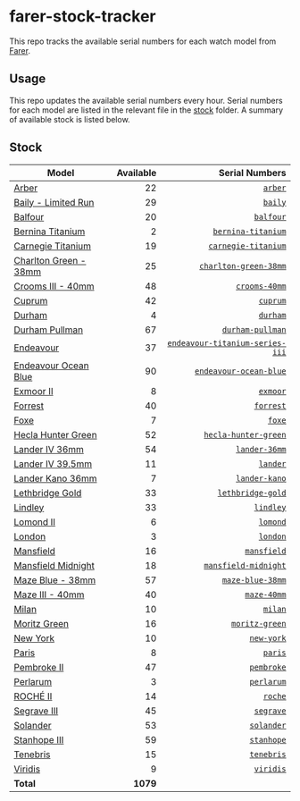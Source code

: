 # farer-stock-tracker

This repo tracks the available serial numbers for each watch model from [Farer](https://farer.com).

## Usage

This repo updates the available serial numbers every hour. Serial numbers for each model are listed in the relevant file in the [stock](./stock) folder. A summary of available stock is listed below.

## Stock

| Model | Available | Serial Numbers |
| ----- | --------: | -------------: |
| [Arber](https://usd.farer.com/products/arber) | 22 | [`arber`](./stock/arber) |
| [Baily - Limited Run](https://usd.farer.com/products/baily) | 29 | [`baily`](./stock/baily) |
| [Balfour](https://usd.farer.com/products/balfour) | 20 | [`balfour`](./stock/balfour) |
| [Bernina Titanium](https://usd.farer.com/products/bernina-titanium) | 2 | [`bernina-titanium`](./stock/bernina-titanium) |
| [Carnegie Titanium](https://usd.farer.com/products/carnegie-titanium) | 19 | [`carnegie-titanium`](./stock/carnegie-titanium) |
| [Charlton Green - 38mm](https://usd.farer.com/products/charlton-green-38mm) | 25 | [`charlton-green-38mm`](./stock/charlton-green-38mm) |
| [Crooms III - 40mm](https://usd.farer.com/products/crooms-40mm) | 48 | [`crooms-40mm`](./stock/crooms-40mm) |
| [Cuprum](https://usd.farer.com/products/cuprum) | 42 | [`cuprum`](./stock/cuprum) |
| [Durham](https://usd.farer.com/products/durham) | 4 | [`durham`](./stock/durham) |
| [Durham Pullman](https://usd.farer.com/products/durham-pullman) | 67 | [`durham-pullman`](./stock/durham-pullman) |
| [Endeavour](https://usd.farer.com/products/endeavour-titanium-series-iii) | 37 | [`endeavour-titanium-series-iii`](./stock/endeavour-titanium-series-iii) |
| [Endeavour Ocean Blue](https://usd.farer.com/products/endeavour-ocean-blue) | 90 | [`endeavour-ocean-blue`](./stock/endeavour-ocean-blue) |
| [Exmoor II](https://usd.farer.com/products/exmoor) | 8 | [`exmoor`](./stock/exmoor) |
| [Forrest](https://usd.farer.com/products/forrest) | 40 | [`forrest`](./stock/forrest) |
| [Foxe](https://usd.farer.com/products/foxe) | 7 | [`foxe`](./stock/foxe) |
| [Hecla Hunter Green](https://usd.farer.com/products/hecla-hunter-green) | 52 | [`hecla-hunter-green`](./stock/hecla-hunter-green) |
| [Lander IV 36mm](https://usd.farer.com/products/lander-36mm) | 54 | [`lander-36mm`](./stock/lander-36mm) |
| [Lander IV 39.5mm](https://usd.farer.com/products/lander) | 11 | [`lander`](./stock/lander) |
| [Lander Kano 36mm](https://usd.farer.com/products/lander-kano) | 7 | [`lander-kano`](./stock/lander-kano) |
| [Lethbridge Gold](https://usd.farer.com/products/lethbridge-gold) | 33 | [`lethbridge-gold`](./stock/lethbridge-gold) |
| [Lindley](https://usd.farer.com/products/lindley) | 33 | [`lindley`](./stock/lindley) |
| [Lomond II](https://usd.farer.com/products/lomond) | 6 | [`lomond`](./stock/lomond) |
| [London](https://usd.farer.com/products/london) | 3 | [`london`](./stock/london) |
| [Mansfield](https://usd.farer.com/products/mansfield) | 16 | [`mansfield`](./stock/mansfield) |
| [Mansfield Midnight](https://usd.farer.com/products/mansfield-midnight) | 18 | [`mansfield-midnight`](./stock/mansfield-midnight) |
| [Maze Blue - 38mm](https://usd.farer.com/products/maze-blue-38mm) | 57 | [`maze-blue-38mm`](./stock/maze-blue-38mm) |
| [Maze III - 40mm](https://usd.farer.com/products/maze-40mm) | 40 | [`maze-40mm`](./stock/maze-40mm) |
| [Milan](https://usd.farer.com/products/milan) | 10 | [`milan`](./stock/milan) |
| [Moritz Green](https://usd.farer.com/products/moritz-green) | 16 | [`moritz-green`](./stock/moritz-green) |
| [New York](https://usd.farer.com/products/new-york) | 10 | [`new-york`](./stock/new-york) |
| [Paris](https://usd.farer.com/products/paris) | 8 | [`paris`](./stock/paris) |
| [Pembroke II](https://usd.farer.com/products/pembroke) | 47 | [`pembroke`](./stock/pembroke) |
| [Perlarum](https://usd.farer.com/products/perlarum) | 3 | [`perlarum`](./stock/perlarum) |
| [ROCHÉ II](https://usd.farer.com/products/roche) | 14 | [`roche`](./stock/roche) |
| [Segrave III](https://usd.farer.com/products/segrave) | 45 | [`segrave`](./stock/segrave) |
| [Solander](https://usd.farer.com/products/solander) | 53 | [`solander`](./stock/solander) |
| [Stanhope III](https://usd.farer.com/products/stanhope) | 59 | [`stanhope`](./stock/stanhope) |
| [Tenebris](https://usd.farer.com/products/tenebris) | 15 | [`tenebris`](./stock/tenebris) |
| [Viridis](https://usd.farer.com/products/viridis) | 9 | [`viridis`](./stock/viridis) |
| **Total** | **1079** | |
